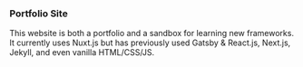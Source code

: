 ### Portfolio Site

This website is both a portfolio and a sandbox for learning new frameworks. It currently uses Nuxt.js but has previously used Gatsby & React.js, Next.js, Jekyll, and even vanilla HTML/CSS/JS.

<image-row>

<nuxt-img preset="default" src="/portfolio/nuxt.png"></nuxt-img>
<nuxt-img preset="default" src="/portfolio/vue.png"></nuxt-img>
<nuxt-img preset="default" src="/portfolio/greensock.png"></nuxt-img>
<nuxt-img preset="default" src="/portfolio/sass.png"></nuxt-img>

</image-row>